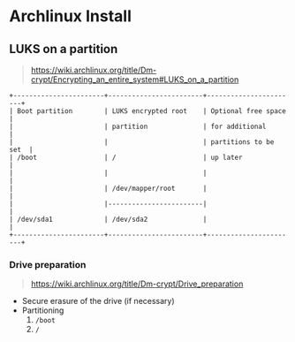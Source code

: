 # Archlinux Install


## LUKS on a partition

> https://wiki.archlinux.org/title/Dm-crypt/Encrypting_an_entire_system#LUKS_on_a_partition

```
+-----------------------+------------------------+-----------------------+
| Boot partition        | LUKS encrypted root    | Optional free space   |
|                       | partition              | for additional        |
|                       |                        | partitions to be set  |
| /boot                 | /                      | up later              |
|                       |                        |                       |
|                       | /dev/mapper/root       |                       |
|                       |------------------------|                       |
| /dev/sda1             | /dev/sda2              |                       |
+-----------------------+------------------------+-----------------------+
```

### Drive preparation

> https://wiki.archlinux.org/title/Dm-crypt/Drive_preparation

- Secure erasure of the drive (if necessary)
- Partitioning
  1. `/boot`
  2. `/`

